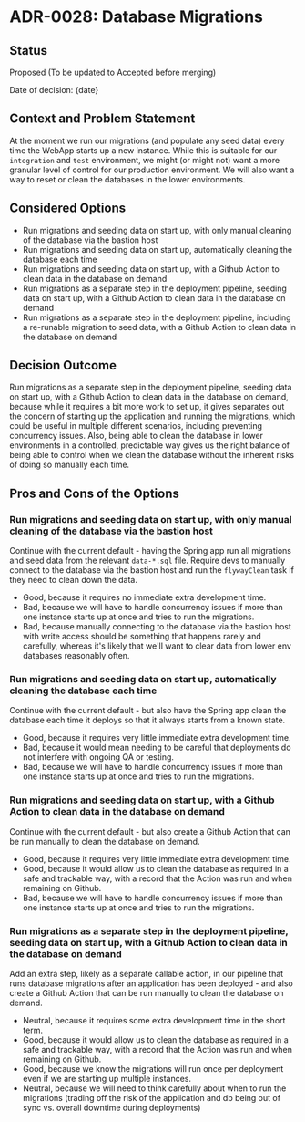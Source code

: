 # ADR-0028: Database Migrations

## Status

Proposed (To be updated to Accepted before merging)

Date of decision: {date}

## Context and Problem Statement

At the moment we run our migrations (and populate any seed data) every time the WebApp starts up a new instance. While this is suitable for our `integration` and `test` environment, we might (or might not) want a more granular level of control for our production environment. We will also want a way to reset or clean the databases in the lower environments.

## Considered Options

* Run migrations and seeding data on start up, with only manual cleaning of the database via the bastion host
* Run migrations and seeding data on start up, automatically cleaning the database each time
* Run migrations and seeding data on start up, with a Github Action to clean data in the database on demand
* Run migrations as a separate step in the deployment pipeline, seeding data on start up, with a Github Action to clean data in the database on demand
* Run migrations as a separate step in the deployment pipeline, including a re-runable migration to seed data, with a Github Action to clean data in the database on demand

## Decision Outcome

Run migrations as a separate step in the deployment pipeline, seeding data on start up, with a Github Action to clean data in the database on demand, because while it requires a bit more work to set up, it gives separates out the concern of starting up the application and running the migrations, which could be useful in multiple different scenarios, including preventing concurrency issues. Also, being able to clean the database in lower environments in a controlled, predictable way gives us the right balance of being able to control when we clean the database without the inherent risks of doing so manually each time.

## Pros and Cons of the Options

### Run migrations and seeding data on start up, with only manual cleaning of the database via the bastion host

Continue with the current default - having the Spring app run all migrations and seed data from the relevant `data-*.sql` file. Require devs to manually connect to the database via the bastion host and run the `flywayClean` task if they need to clean down the data. 

* Good, because it requires no immediate extra development time.
* Bad, because we will have to handle concurrency issues if more than one instance starts up at once and tries to run the migrations.
* Bad, because manually connecting to the database via the bastion host with write access should be something that happens rarely and carefully, whereas it's likely that we'll want to clear data from lower env databases reasonably often.

### Run migrations and seeding data on start up, automatically cleaning the database each time

Continue with the current default - but also have the Spring app clean the database each time it deploys so that it always starts from a known state.

* Good, because it requires very little immediate extra development time.
* Bad, because it would mean needing to be careful that deployments do not interfere with ongoing QA or testing.
* Bad, because we will have to handle concurrency issues if more than one instance starts up at once and tries to run the migrations.

### Run migrations and seeding data on start up, with a Github Action to clean data in the database on demand

Continue with the current default - but also create a Github Action that can be run manually to clean the database on demand.

* Good, because it requires very little immediate extra development time.
* Good, because it would allow us to clean the database as required in a safe and trackable way, with a record that the Action was run and when remaining on Github.
* Bad, because we will have to handle concurrency issues if more than one instance starts up at once and tries to run the migrations.

### Run migrations as a separate step in the deployment pipeline, seeding data on start up, with a Github Action to clean data in the database on demand

Add an extra step, likely as a separate callable action, in our pipeline that runs database migrations after an application has been deployed - and also create a Github Action that can be run manually to clean the database on demand.

* Neutral, because it requires some extra development time in the short term.
* Good, because it would allow us to clean the database as required in a safe and trackable way, with a record that the Action was run and when remaining on Github.
* Good, because we know the migrations will run once per deployment even if we are starting up multiple instances.
* Neutral, because we will need to think carefully about when to run the migrations (trading off the risk of the application and db being out of sync vs. overall downtime during deployments)

